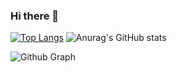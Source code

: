 ### Hi there 👋

<!--
**pis3120/pis3120** is a ✨ _special_ ✨ repository because its `README.md` (this file) appears on your GitHub profile.

Here are some ideas to get you started:

- 🔭 I’m currently working on ...
- 🌱 I’m currently learning ...
- 👯 I’m looking to collaborate on ...
- 🤔 I’m looking for help with ...
- 💬 Ask me about ...
- 📫 How to reach me: ...
- 😄 Pronouns: ...
- ⚡ Fun fact: ...
-->
[![Top Langs](https://github-readme-stats.vercel.app/api/top-langs/?username=pis3120)](https://github.com/pis3120/github-readme-stats)
![Anurag's GitHub stats](https://github-readme-stats.vercel.app/api?username=pis3120&show_icons=true&theme=radical)

![Github Graph](https://activity-graph.herokuapp.com/graph?username=pis3120&area=false&theme=xcode&hide_border=true)

